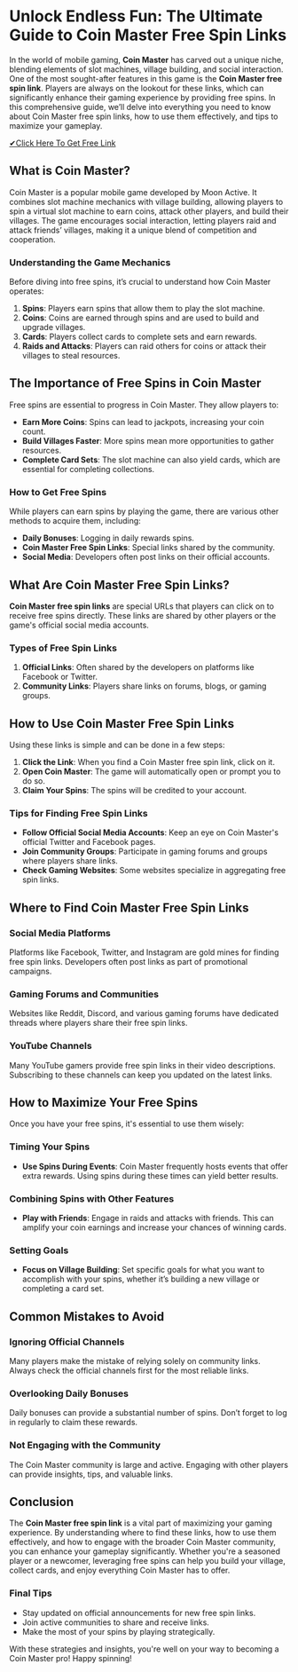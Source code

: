 # Unlock Endless Fun: The Ultimate Guide to Coin Master Free Spin Links

In the world of mobile gaming, **Coin Master** has carved out a unique niche, blending elements of slot machines, village building, and social interaction. One of the most sought-after features in this game is the **Coin Master free spin link**. Players are always on the lookout for these links, which can significantly enhance their gaming experience by providing free spins. In this comprehensive guide, we’ll delve into everything you need to know about Coin Master free spin links, how to use them effectively, and tips to maximize your gameplay.

[✔Click Here To Get Free Link](https://getfreelink.pro/CoinMaster/)

## What is Coin Master?

Coin Master is a popular mobile game developed by Moon Active. It combines slot machine mechanics with village building, allowing players to spin a virtual slot machine to earn coins, attack other players, and build their villages. The game encourages social interaction, letting players raid and attack friends’ villages, making it a unique blend of competition and cooperation.

### Understanding the Game Mechanics

Before diving into free spins, it’s crucial to understand how Coin Master operates:

1. **Spins**: Players earn spins that allow them to play the slot machine.
2. **Coins**: Coins are earned through spins and are used to build and upgrade villages.
3. **Cards**: Players collect cards to complete sets and earn rewards.
4. **Raids and Attacks**: Players can raid others for coins or attack their villages to steal resources.

## The Importance of Free Spins in Coin Master

Free spins are essential to progress in Coin Master. They allow players to:

- **Earn More Coins**: Spins can lead to jackpots, increasing your coin count.
- **Build Villages Faster**: More spins mean more opportunities to gather resources.
- **Complete Card Sets**: The slot machine can also yield cards, which are essential for completing collections.

### How to Get Free Spins

While players can earn spins by playing the game, there are various other methods to acquire them, including:

- **Daily Bonuses**: Logging in daily rewards spins.
- **Coin Master Free Spin Links**: Special links shared by the community.
- **Social Media**: Developers often post links on their official accounts.

## What Are Coin Master Free Spin Links?

**Coin Master free spin links** are special URLs that players can click on to receive free spins directly. These links are shared by other players or the game's official social media accounts.

### Types of Free Spin Links

1. **Official Links**: Often shared by the developers on platforms like Facebook or Twitter.
2. **Community Links**: Players share links on forums, blogs, or gaming groups.

## How to Use Coin Master Free Spin Links

Using these links is simple and can be done in a few steps:

1. **Click the Link**: When you find a Coin Master free spin link, click on it.
2. **Open Coin Master**: The game will automatically open or prompt you to do so.
3. **Claim Your Spins**: The spins will be credited to your account.

### Tips for Finding Free Spin Links

- **Follow Official Social Media Accounts**: Keep an eye on Coin Master's official Twitter and Facebook pages.
- **Join Community Groups**: Participate in gaming forums and groups where players share links.
- **Check Gaming Websites**: Some websites specialize in aggregating free spin links.

## Where to Find Coin Master Free Spin Links

### Social Media Platforms

Platforms like Facebook, Twitter, and Instagram are gold mines for finding free spin links. Developers often post links as part of promotional campaigns.

### Gaming Forums and Communities

Websites like Reddit, Discord, and various gaming forums have dedicated threads where players share their free spin links.

### YouTube Channels

Many YouTube gamers provide free spin links in their video descriptions. Subscribing to these channels can keep you updated on the latest links.

## How to Maximize Your Free Spins

Once you have your free spins, it's essential to use them wisely:

### Timing Your Spins

- **Use Spins During Events**: Coin Master frequently hosts events that offer extra rewards. Using spins during these times can yield better results.

### Combining Spins with Other Features

- **Play with Friends**: Engage in raids and attacks with friends. This can amplify your coin earnings and increase your chances of winning cards.

### Setting Goals

- **Focus on Village Building**: Set specific goals for what you want to accomplish with your spins, whether it’s building a new village or completing a card set.

## Common Mistakes to Avoid

### Ignoring Official Channels

Many players make the mistake of relying solely on community links. Always check the official channels first for the most reliable links.

### Overlooking Daily Bonuses

Daily bonuses can provide a substantial number of spins. Don’t forget to log in regularly to claim these rewards.

### Not Engaging with the Community

The Coin Master community is large and active. Engaging with other players can provide insights, tips, and valuable links.

## Conclusion

The **Coin Master free spin link** is a vital part of maximizing your gaming experience. By understanding where to find these links, how to use them effectively, and how to engage with the broader Coin Master community, you can enhance your gameplay significantly. Whether you're a seasoned player or a newcomer, leveraging free spins can help you build your village, collect cards, and enjoy everything Coin Master has to offer.

### Final Tips

- Stay updated on official announcements for new free spin links.
- Join active communities to share and receive links.
- Make the most of your spins by playing strategically.

With these strategies and insights, you're well on your way to becoming a Coin Master pro! Happy spinning!
